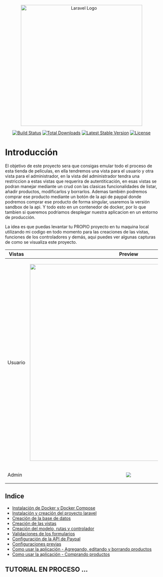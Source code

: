 <p align="center"><a href="https://laravel.com" target="_blank"><img src="https://raw.githubusercontent.com/laravel/art/master/logo-lockup/5%20SVG/2%20CMYK/1%20Full%20Color/laravel-logolockup-cmyk-red.svg" width="400" alt="Laravel Logo"></a></p>

<p align="center">
<a href="https://github.com/laravel/framework/actions"><img src="https://github.com/laravel/framework/workflows/tests/badge.svg" alt="Build Status"></a>
<a href="https://packagist.org/packages/laravel/framework"><img src="https://img.shields.io/packagist/dt/laravel/framework" alt="Total Downloads"></a>
<a href="https://packagist.org/packages/laravel/framework"><img src="https://img.shields.io/packagist/v/laravel/framework" alt="Latest Stable Version"></a>
<a href="https://packagist.org/packages/laravel/framework"><img src="https://img.shields.io/packagist/l/laravel/framework" alt="License"></a>
</p>

# Introducción

El objetivo de este proyecto sera que consigas emular todo el proceso de esta tienda de peliculas, en ella tendremos una vista para el usuario y otra vista para el administrador, en la vista del administrador tendra una restriccion a estas vistas que requerira de autentiticación, en esas vistas se podran manejar mediante un crud con las clasicas funcionalidades de listar, añadir productos, modificarlos y borrarlos. Ademas también podremos comprar ese producto mediante un botón de la api de paypal donde podremos comprar ese producto de forma singular, usaremos la versión sandbox de la api. Y todo esto en un contenedor de docker, por lo que tambien si queremos podriamos desplegar nuestra aplicacion en un entorno de producción.

La idea es que puedas levantar tu PROPIO proyecto en tu maquina local utilizando mi codigo en todo momento para las creaciones de las vistas, funciones de los controladores y demás, aqui puedes ver algunas capturas de como se visualiza este proyecto.

| Vistas | Preview |
| --- | --- |
| Usuario | <p align="center"><img src="https://i.postimg.cc/qq9gQw7j/Captura5.png" width=650px></p> |
| Admin |  <p align="center"><img src="https://i.postimg.cc/kGTJ2y0T/Captura3.png"></p> |

## Indice

* [Instalación de Docker y Docker Compose](https://github.com/carlosjose1267/carlosjoseapplaravel/blob/main/instalardocker.md)
* [Instalación y creación del proyecto laravel](https://github.com/carlosjose1267/carlosjoseapplaravel/blob/main/instalarlaravel.md)
* [Creación de la base de datos](https://github.com/carlosjose1267/carlosjoseapplaravel/blob/main/basededatoslaravel.md)
* [Creación de las vistas](https://github.com/carlosjose1267/carlosjoseapplaravel/blob/main/vistasdelaravel.md)
* [Creación del modelo, rutas y controlador](https://github.com/carlosjose1267/carlosjoseapplaravel/blob/main/modelodelaravel.md)
* [Validaciones de los formularios](https://github.com/carlosjose1267/carlosjoseapplaravel/blob/main/validacionesdelaravel.md)
* [Configuración de la API de Paypal](https://github.com/carlosjose1267/carlosjoseapplaravel/blob/main/apipaypal.md)
* [Configuraciones previas](https://github.com/carlosjose1267/carlosjoseapplaravel/blob/main/configuracionesprevias.md)
* [Como usar la aplicación - Agregando, editando y borrando productos](https://github.com/carlosjose1267/carlosjoseapplaravel/blob/main/comousarlaapp.md)
* [Como usar la aplicación - Comprando productos](https://github.com/carlosjose1267/carlosjoseapplaravel/blob/main/comousarlaapp2.md)
## TUTORIAL EN PROCESO ... 
